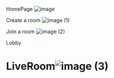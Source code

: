 HomePage
![image](https://github.com/Jesusgozt/LiveRoom/assets/72524429/0622401f-44bd-468c-8d50-b1dae564e220)

Create a room
![image (1)](https://github.com/Jesusgozt/LiveRoom/assets/72524429/b4fb04da-ed1f-43c6-a712-07c37e776b8e)

Join a room
![image (2)](https://github.com/Jesusgozt/LiveRoom/assets/72524429/9af96fb8-37d6-4054-8e86-7d53084bdad4)

Lobby

# LiveRoom![image (3)](https://github.com/Jesusgozt/LiveRoom/assets/72524429/f42d71d2-9400-447f-8f2d-70179cec725d)


